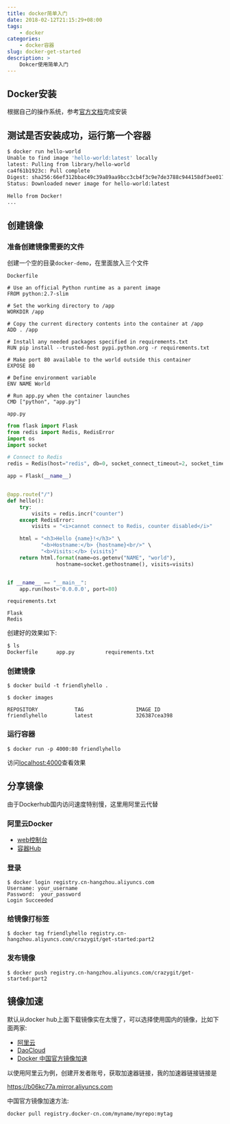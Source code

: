 ```yaml
---
title: docker简单入门
date: 2018-02-12T21:15:29+08:00
tags:
    - docker
categories:
    - docker容器
slug: docker-get-started
description: >
    Dokcer使用简单入门
---
```


## Docker安装

根据自己的操作系统，参考[官方文档](https://docs.docker.com/install/)完成安装

## 测试是否安装成功，运行第一个容器

```bash
$ docker run hello-world
Unable to find image 'hello-world:latest' locally
latest: Pulling from library/hello-world
ca4f61b1923c: Pull complete
Digest: sha256:66ef312bbac49c39a89aa9bcc3cb4f3c9e7de3788c944158df3ee0176d32b751
Status: Downloaded newer image for hello-world:latest

Hello from Docker!
...
```

<!--more-->

## 创建镜像

### 准备创建镜像需要的文件

创建一个空的目录`docker-demo`，在里面放入三个文件

`Dockerfile`

```
# Use an official Python runtime as a parent image
FROM python:2.7-slim

# Set the working directory to /app
WORKDIR /app

# Copy the current directory contents into the container at /app
ADD . /app

# Install any needed packages specified in requirements.txt
RUN pip install --trusted-host pypi.python.org -r requirements.txt

# Make port 80 available to the world outside this container
EXPOSE 80

# Define environment variable
ENV NAME World

# Run app.py when the container launches
CMD ["python", "app.py"]
```

`app.py`

```python
from flask import Flask
from redis import Redis, RedisError
import os
import socket

# Connect to Redis
redis = Redis(host="redis", db=0, socket_connect_timeout=2, socket_timeout=2)

app = Flask(__name__)


@app.route("/")
def hello():
    try:
        visits = redis.incr("counter")
    except RedisError:
        visits = "<i>cannot connect to Redis, counter disabled</i>"

    html = "<h3>Hello {name}!</h3>" \
           "<b>Hostname:</b> {hostname}<br/>" \
           "<b>Visits:</b> {visits}"
    return html.format(name=os.getenv("NAME", "world"),
                hostname=socket.gethostname(), visits=visits)


if __name__ == "__main__":
    app.run(host='0.0.0.0', port=80)
```

`requirements.txt`

```
Flask
Redis
```

创建好的效果如下:

```	bash
$ ls
Dockerfile		app.py			requirements.txt
```

### 创建镜像

```
$ docker build -t friendlyhello .

$ docker images

REPOSITORY            TAG                 IMAGE ID
friendlyhello         latest              326387cea398
```

### 运行容器

```
$ docker run -p 4000:80 friendlyhello
```
访问<localhost:4000>查看效果


## 分享镜像
由于Dockerhub国内访问速度特别慢，这里用阿里云代替

### 阿里云Docker

* [web控制台](https://cr.console.aliyun.com/)
* [容器Hub](https://dev.aliyun.com/search.html)

### 登录

```
$ docker login registry.cn-hangzhou.aliyuncs.com
Username: your_username
Password:  your_password
Login Succeeded
```

### 给镜像打标签

```
$ docker tag friendlyhello registry.cn-hangzhou.aliyuncs.com/crazygit/get-started:part2
```

### 发布镜像

```
$ docker push registry.cn-hangzhou.aliyuncs.com/crazygit/get-started:part2
```

## 镜像加速

默认从docker hub上面下载镜像实在太慢了，可以选择使用国内的镜像，比如下面两家:

* [阿里云](https://cr.console.aliyun.com/)
* [DaoCloud](http://get.daocloud.io/)
* [Docker 中国官方镜像加速](https://www.docker-cn.com/registry-mirror)

以使用阿里云为例，创建开发者账号，获取加速器链接，我的加速器链接链接是

<https://b06kc77a.mirror.aliyuncs.com>

中国官方镜像加速方法:

```
docker pull registry.docker-cn.com/myname/myrepo:mytag
```
